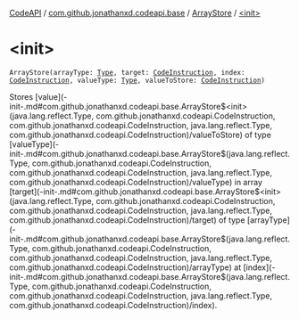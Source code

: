 [CodeAPI](../../index.md) / [com.github.jonathanxd.codeapi.base](../index.md) / [ArrayStore](index.md) / [&lt;init&gt;](.)

# &lt;init&gt;

`ArrayStore(arrayType: `[`Type`](http://docs.oracle.com/javase/6/docs/api/java/lang/reflect/Type.html)`, target: `[`CodeInstruction`](../../com.github.jonathanxd.codeapi/-code-instruction.md)`, index: `[`CodeInstruction`](../../com.github.jonathanxd.codeapi/-code-instruction.md)`, valueType: `[`Type`](http://docs.oracle.com/javase/6/docs/api/java/lang/reflect/Type.html)`, valueToStore: `[`CodeInstruction`](../../com.github.jonathanxd.codeapi/-code-instruction.md)`)`

Stores [value](-init-.md#com.github.jonathanxd.codeapi.base.ArrayStore$<init>(java.lang.reflect.Type, com.github.jonathanxd.codeapi.CodeInstruction, com.github.jonathanxd.codeapi.CodeInstruction, java.lang.reflect.Type, com.github.jonathanxd.codeapi.CodeInstruction)/valueToStore) of type [valueType](-init-.md#com.github.jonathanxd.codeapi.base.ArrayStore$<init>(java.lang.reflect.Type, com.github.jonathanxd.codeapi.CodeInstruction, com.github.jonathanxd.codeapi.CodeInstruction, java.lang.reflect.Type, com.github.jonathanxd.codeapi.CodeInstruction)/valueType) in array [target](-init-.md#com.github.jonathanxd.codeapi.base.ArrayStore$<init>(java.lang.reflect.Type, com.github.jonathanxd.codeapi.CodeInstruction, com.github.jonathanxd.codeapi.CodeInstruction, java.lang.reflect.Type, com.github.jonathanxd.codeapi.CodeInstruction)/target) of type [arrayType](-init-.md#com.github.jonathanxd.codeapi.base.ArrayStore$<init>(java.lang.reflect.Type, com.github.jonathanxd.codeapi.CodeInstruction, com.github.jonathanxd.codeapi.CodeInstruction, java.lang.reflect.Type, com.github.jonathanxd.codeapi.CodeInstruction)/arrayType) at [index](-init-.md#com.github.jonathanxd.codeapi.base.ArrayStore$<init>(java.lang.reflect.Type, com.github.jonathanxd.codeapi.CodeInstruction, com.github.jonathanxd.codeapi.CodeInstruction, java.lang.reflect.Type, com.github.jonathanxd.codeapi.CodeInstruction)/index).

